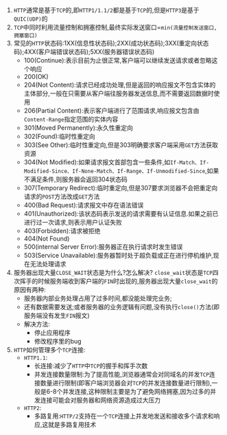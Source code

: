 1. `HTTP`通常是基于`TCP`的,即`HTTP1/1.1/2`都是基于`TCP`的,但是`HTTP3`是基于`QUIC(UDP)`的
2. `TCP`中同时利用流量控制和拥塞控制,最终实际发送窗口=`min(流量控制发送窗口, 拥塞窗口)`
3. 常见的`HTTP`状态码:1XX(信息性状态码);2XX(成功状态码);3XX(重定向状态码);4XX(客户端错误状态码);5XX(服务器错误状态码)
   * 100(Continue):表示目前为止很正常,客户端可以继续发送请求或者忽略这个响应
   * 200(OK)
   * 204(Not Content):请求已经成功处理,但是返回的响应报文不包含实体的主体部分,一般在只需要从客户端往服务器发送信息,而不需要返回数据时使用
   * 206(Partial Content):表示客户端进行了范围请求,响应报文包含由`Content-Range`指定范围的实体内容
   * 301(Moved Permanently):永久性重定向
   * 302(Found):临时性重定向
   * 303(See Other):临时性重定向,但是303明确要求客户端采用`GET`方法获取资源
   * 304(Not Modified):如果请求报文首部包含一些条件,如`If-Match、If-Modified-Since、If-None-Match、If-Range、If-Unmodified-Since`,如果不满足条件,则服务器会返回304状态码
   * 307(Temporary Redirect):临时重定向,但是307要求浏览器不会把重定向请求的`POST`方法改成`GET`方法
   * 400(Bad Request):请求报文中存在语法错误
   * 401(Unauthorized):该状态码表示发送的请求需要有认证信息.如果之前已进行过一次请求,则表示用户认证失败
   * 403(Forbidden):请求被拒绝
   * 404(Not Found)
   * 500(internal Server Error):服务器正在执行请求时发生错误
   * 503(Service Unavailable):服务器暂时处于超负载或正在进行停机维护,现在无法处理请求
4. 服务器出现大量`CLOSE_WAIT`状态是为什么?怎么解决?
   `close_wait`状态是`TCP`四次挥手的时候服务端收到客户端的`FIN`时出现的,服务器出现大量`close_wait`的原因有两种:
   * 服务器内部业务处理占用了过多时间,都没能处理完业务;
   * 还有数据需要发送;或者服务器的业务逻辑有问题,没有执行`close()`方法(即服务端没有发生`FIN`报文)
   * 解决方法:
     - 停止应用程序
     - 修改程序里的bug
5. `HTTP`如何管理多个`TCP`连接:
   * `HTTP1.1`:
      - 长连接:减少了`HTTP`中`TCP`的握手和挥手次数
      - 并发连接数量限制:为了提高性能,浏览器通常会对同域名的并发`TCP`连接数量进行限制(即客户端浏览器会对`TCP`的并发连接数量进行限制),一般是6-8个并发连接,这种限制主要是为了避免网络拥塞,因为过多的并发连接可能会对服务器和网络资源造成过大压力
   * `HTTP2`:
      - 多路复用:`HTTP/2`支持在一个`TCP`连接上并发地发送和接收多个请求和响应,这就是多路复用技术    
  